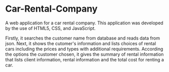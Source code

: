 # Car-Rental-Company
A web application for a car rental company. This application was developed by the use of HTML5, CSS, and JavaScript. 

Firstly, it searches the customer name from database and reads data from json. 
Next, it shows the cutomer's information and lists choices of rental cars including the prices and types with additional requirements.
According the options the customer chosen, it gives the summary of rental information that lists client information, rental information and the total cost for renting a car.
